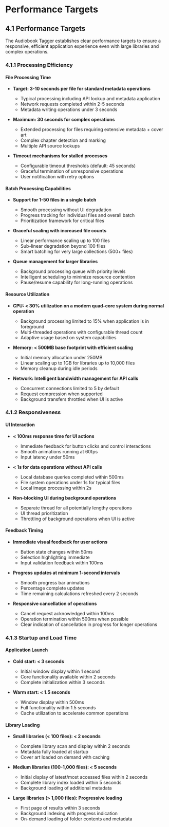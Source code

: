 # Performance Targets

## 4.1 Performance Targets

The Audiobook Tagger establishes clear performance targets to ensure a responsive, efficient application experience even with large libraries and complex operations.

### 4.1.1 Processing Efficiency

#### File Processing Time

- **Target: 3-10 seconds per file for standard metadata operations**
  - Typical processing including API lookup and metadata application
  - Network requests completed within 2-5 seconds
  - Metadata writing operations under 3 seconds

- **Maximum: 30 seconds for complex operations**
  - Extended processing for files requiring extensive metadata + cover art
  - Complex chapter detection and marking
  - Multiple API source lookups

- **Timeout mechanisms for stalled processes**
  - Configurable timeout thresholds (default: 45 seconds)
  - Graceful termination of unresponsive operations
  - User notification with retry options

#### Batch Processing Capabilities

- **Support for 1-50 files in a single batch**
  - Smooth processing without UI degradation
  - Progress tracking for individual files and overall batch
  - Prioritization framework for critical files

- **Graceful scaling with increased file counts**
  - Linear performance scaling up to 100 files
  - Sub-linear degradation beyond 100 files
  - Smart batching for very large collections (500+ files)

- **Queue management for larger libraries**
  - Background processing queue with priority levels
  - Intelligent scheduling to minimize resource contention
  - Pause/resume capability for long-running operations

#### Resource Utilization

- **CPU: < 30% utilization on a modern quad-core system during normal operation**
  - Background processing limited to 15% when application is in foreground
  - Multi-threaded operations with configurable thread count
  - Adaptive usage based on system capabilities

- **Memory: < 500MB base footprint with efficient scaling**
  - Initial memory allocation under 250MB
  - Linear scaling up to 1GB for libraries up to 10,000 files
  - Memory cleanup during idle periods

- **Network: Intelligent bandwidth management for API calls**
  - Concurrent connections limited to 5 by default
  - Request compression when supported
  - Background transfers throttled when UI is active

### 4.1.2 Responsiveness

#### UI Interaction

- **< 100ms response time for UI actions**
  - Immediate feedback for button clicks and control interactions
  - Smooth animations running at 60fps
  - Input latency under 50ms

- **< 1s for data operations without API calls**
  - Local database queries completed within 500ms
  - File system operations under 1s for typical files
  - Local image processing within 2s

- **Non-blocking UI during background operations**
  - Separate thread for all potentially lengthy operations
  - UI thread prioritization
  - Throttling of background operations when UI is active

#### Feedback Timing

- **Immediate visual feedback for user actions**
  - Button state changes within 50ms
  - Selection highlighting immediate
  - Input validation feedback within 100ms

- **Progress updates at minimum 1-second intervals**
  - Smooth progress bar animations
  - Percentage complete updates
  - Time remaining calculations refreshed every 2 seconds

- **Responsive cancellation of operations**
  - Cancel request acknowledged within 100ms
  - Operation termination within 500ms when possible
  - Clear indication of cancellation in progress for longer operations

### 4.1.3 Startup and Load Time

#### Application Launch

- **Cold start: < 3 seconds**
  - Initial window display within 1 second
  - Core functionality available within 2 seconds
  - Complete initialization within 3 seconds

- **Warm start: < 1.5 seconds**
  - Window display within 500ms
  - Full functionality within 1.5 seconds
  - Cache utilization to accelerate common operations

#### Library Loading

- **Small libraries (< 100 files): < 2 seconds**
  - Complete library scan and display within 2 seconds
  - Metadata fully loaded at startup
  - Cover art loaded on demand with caching

- **Medium libraries (100-1,000 files): < 5 seconds**
  - Initial display of latest/most accessed files within 2 seconds
  - Complete library index loaded within 5 seconds
  - Background loading of additional metadata

- **Large libraries (> 1,000 files): Progressive loading**
  - First page of results within 3 seconds
  - Background indexing with progress indication
  - On-demand loading of folder contents and metadata